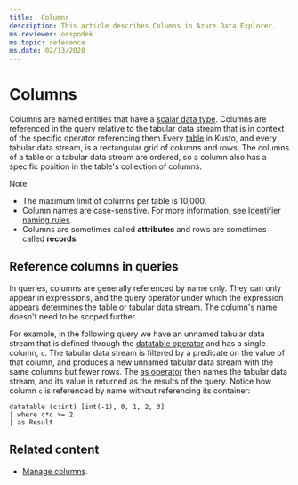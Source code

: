 ```yaml
---
title:  Columns
description: This article describes Columns in Azure Data Explorer.
ms.reviewer: orspodek
ms.topic: reference
ms.date: 02/13/2020
---
```

# Columns

Columns are named entities that have a [scalar data type](../scalar-data-types/index.md). Columns are referenced in the query relative to the tabular data stream that is in context of the specific operator referencing them.Every [table](tables.md) in Kusto, and every tabular data stream, is a rectangular grid of columns and rows. The columns of a table or a tabular data stream are ordered, so a column also has a specific position in the table's collection of columns.

> [!NOTE]
>
> * The maximum limit of columns per table is 10,000.
> * Column names are case-sensitive. For more information, see [Identifier naming rules](entity-names.md#identifier-naming-rules).
> * Columns are sometimes called **attributes** and rows are sometimes called **records**.

## Reference columns in queries

In queries, columns are generally referenced by name only. They can only appear in expressions, and the query operator under which the expression appears determines the table or tabular data stream. The column's name doesn't need to be scoped further.

For example, in the following query we have an unnamed tabular data stream that is defined through the [datatable operator](../datatable-operator.md) and has a single column, `c`. The tabular data stream is filtered by a predicate on the value of that column, and produces a new unnamed tabular data stream with the same columns but fewer rows. The [as operator](../as-operator.md) then names the tabular data stream, and its value is returned as the results of the query. Notice how column `c` is referenced by name without referencing its container:

```kusto
datatable (c:int) [int(-1), 0, 1, 2, 3]
| where c*c >= 2
| as Result
```

## Related content

* [Manage columns](../../management/columns.md).
